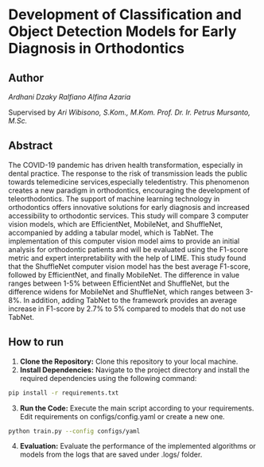 # Development of Classification and Object Detection Models for Early Diagnosis in Orthodontics

## Author
*Ardhani Dzaky Ralfiano*
*Alfina Azaria*

Supervised by
*Ari Wibisono, S.Kom., M.Kom.*
*Prof. Dr. Ir. Petrus Mursanto, M.Sc.*

## Abstract
The COVID-19 pandemic has driven health transformation, especially in dental practice. The response to the risk of transmission leads the public towards telemedicine services,especially teledentistry. This phenomenon creates a new paradigm in orthodontics, encouraging the development of teleorthodontics. The support of machine learning technology in orthodontics offers innovative solutions for early diagnosis and increased accessibility to orthodontic services. This study will compare 3 computer vision models, which are EfficientNet, MobileNet, and ShuffleNet, accompanied by adding a tabular model, which is TabNet. The implementation of this computer vision model aims to provide an initial analysis for orthodontic patients and will be evaluated using the F1-score metric and expert interpretability with the help of LIME. This study found that the ShuffleNet computer vision model has the best average F1-score, followed by EfficientNet, and finally MobileNet. The difference in value ranges between 1-5% between EfficientNet and ShuffleNet, but the difference widens for MobileNet and ShuffleNet, which ranges between 3-8%. In addition, adding TabNet to the framework provides an average increase in F1-score by 2.7% to 5% compared to models that do not use TabNet.

## How to run
1. **Clone the Repository:** Clone this repository to your local machine.
2. **Install Dependencies:** Navigate to the project directory and install the required dependencies using the following command:
```bash
pip install -r requirements.txt
```

3. **Run the Code:** Execute the main script according to your requirements. Edit requirements on configs/config.yaml or create a new one.
```bash
python train.py --config configs/yaml
```

4. **Evaluation:** Evaluate the performance of the implemented algorithms or models from the logs that are saved under .logs/ folder.